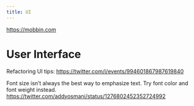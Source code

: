 ```yaml
---
title: UI
---
```


https://mobbin.com

# User Interface

Refactoring UI tips: https://twitter.com/i/events/994601867987619840

Font size isn’t always the best way to emphasize text. Try font color and font weight instead. https://twitter.com/addyosmani/status/1276802452352724992
